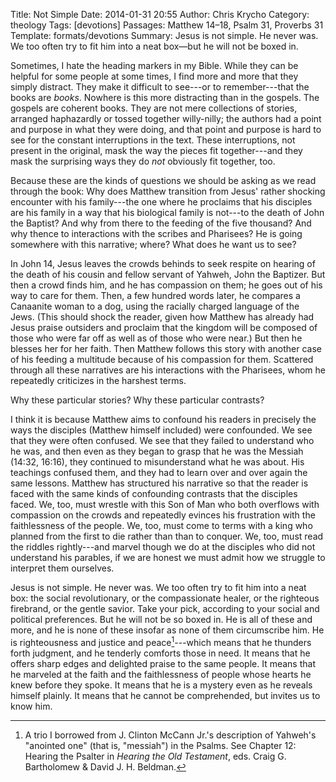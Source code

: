 Title: Not Simple
Date: 2014-01-31 20:55
Author: Chris Krycho
Category: theology
Tags: [devotions]
Passages: Matthew 14–18, Psalm 31, Proverbs 31
Template: formats/devotions
Summary: Jesus is not simple. He never was. We too often try to fit him into a neat box—but he will not be boxed in.

Sometimes, I hate the heading markers in my Bible. While they can be helpful for
some people at some times, I find more and more that they simply distract. They
make it difficult to see---or to remember---that the books are *books*. Nowhere
is this more distracting than in the gospels. The gospels are coherent books.
They are not mere collections of stories, arranged haphazardly or tossed
together willy-nilly; the authors had a point and purpose in what they were
doing, and that point and purpose is hard to see for the constant interruptions
in the text. These interruptions, not present in the original, mask the way the
pieces fit together---and they mask the surprising ways they do *not* obviously
fit together, too.

Because these are the kinds of questions we should be asking as we read through
the book: Why does Matthew transition from Jesus' rather shocking encounter with
his family---the one where he proclaims that his disciples are his family in a
way that his biological family is not---to the death of John the Baptist? And
why from there to the feeding of the five thousand? And why thence to
interactions with the scribes and Pharisees? He is going somewhere with this
narrative; where? What does he want us to see?

In John 14, Jesus leaves the crowds behinds to seek respite on hearing of the
death of his cousin and fellow servant of Yahweh, John the Baptizer. But then a
crowd finds him, and he has compassion on them; he goes out of his way to care
for them. Then, a few hundred words later, he compares a Canaanite woman to a
dog, using the racially charged language of the Jews. (This should shock the
reader, given how Matthew has already had Jesus praise outsiders and proclaim
that the kingdom will be composed of those who were far off as well as of those
who were near.) But then he blesses her for her faith. Then Matthew follows this
story with another case of his feeding a multitude because of his compassion for
them. Scattered through all these narratives are his interactions with the
Pharisees, whom he repeatedly criticizes in the harshest terms.

Why these particular stories? Why these particular contrasts?

I think it is because Matthew aims to confound his readers in precisely the ways
the disciples (Matthew himself included) were confounded. We see that they were
often confused. We see that they failed to understand who he was, and then even
as they began to grasp that he was the Messiah (14:32, 16:16), they continued to
misunderstand what he was about. His teachings confused them, and they had to
learn over and over again the same lessons. Matthew has structured his narrative
so that the reader is faced with the same kinds of confounding contrasts that
the disciples faced. We, too, must wrestle with this Son of Man who both
overflows with compassion on the crowds and repeatedly evinces his frustration
with the faithlessness of the people. We, too, must come to terms with a king
who planned from the first to die rather than than to conquer. We, too, must
read the riddles rightly---and marvel though we do at the disciples who did not
understand his parables, if we are honest we must admit how we struggle to
interpret them ourselves.

Jesus is not simple. He never was. We too often try to fit him into a neat box:
the social revolutionary, or the compassionate healer, or the righteous
firebrand, or the gentle savior. Take your pick, according to your social and
political preferences. But he will not be so boxed in. He is all of these and
more, and he is none of these insofar as none of them circumscribe him. He is
righteousness and justice and peace[^rjs]---which means that he thunders forth
judgment, and he tenderly comforts those in need. It means that he offers sharp
edges and delighted praise to the same people. It means that he marveled at the
faith and the faithlessness of people whose hearts he knew before they spoke. It
means that he is a mystery even as he reveals himself plainly. It means that he
cannot be comprehended, but invites us to know him.

[^rjs]: A trio I borrowed from J. Clinton McCann Jr.'s description of Yahweh's
"anointed one" (that is, "messiah") in the Psalms. See Chapter 12: Hearing the
Psalter in <cite>Hearing the Old Testament</cite>, eds. Craig G. Bartholomew &
David J. H. Beldman.
